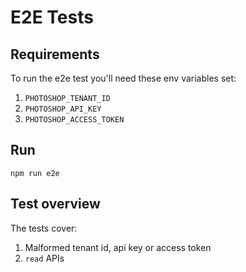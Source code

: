 # E2E Tests

## Requirements

To run the e2e test you'll need these env variables set:
  1. `PHOTOSHOP_TENANT_ID`
  2. `PHOTOSHOP_API_KEY`
  3. `PHOTOSHOP_ACCESS_TOKEN`

## Run

`npm run e2e`

## Test overview

The tests cover:

1. Malformed tenant id, api key or access token
2. `read` APIs
